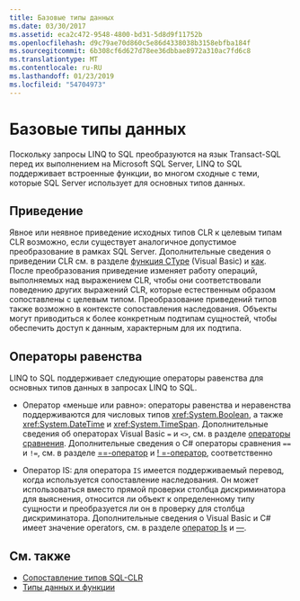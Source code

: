 ```yaml
---
title: Базовые типы данных
ms.date: 03/30/2017
ms.assetid: eca2c472-9548-4800-bd31-5d8d9f11752b
ms.openlocfilehash: d9c79ae70d860c5e86d4338038b3158ebfba184f
ms.sourcegitcommit: 6b308cf6d627d78ee36dbbae8972a310ac7fd6c8
ms.translationtype: MT
ms.contentlocale: ru-RU
ms.lasthandoff: 01/23/2019
ms.locfileid: "54704973"
---
```

# <a name="basic-data-types"></a>Базовые типы данных
Поскольку запросы LINQ to SQL преобразуются на язык Transact-SQL перед их выполнением на Microsoft SQL Server, LINQ to SQL поддерживает встроенные функции, во многом сходные с теми, которые SQL Server использует для основных типов данных.  
  
## <a name="casting"></a>Приведение  
 Явное или неявное приведение исходных типов CLR к целевым типам CLR возможно, если существует аналогичное допустимое преобразование в рамках SQL Server. Дополнительные сведения о приведении CLR см. в разделе [функция CType](~/docs/visual-basic/language-reference/functions/ctype-function.md) (Visual Basic) и [как](~/docs/csharp/language-reference/keywords/as.md). После преобразования приведение изменяет работу операций, выполняемых над выражением CLR, чтобы они соответствовали поведению других выражений CLR, которые естественным образом сопоставлены с целевым типом. Преобразование приведений типов также возможно в контексте сопоставления наследования. Объекты могут приводиться к более конкретным подтипам сущностей, чтобы обеспечить доступ к данным, характерным для их подтипа.  
  
## <a name="equality-operators"></a>Операторы равенства  
 LINQ to SQL поддерживает следующие операторы равенства для основных типов данных в запросах LINQ to SQL.  
  
-   Оператор «меньше или равно»: операторы равенства и неравенства поддерживаются для числовых типов <xref:System.Boolean>, а также <xref:System.DateTime> и <xref:System.TimeSpan>. Дополнительные сведения об операторах Visual Basic `=` и `<>`, см. в разделе [операторы сравнения](~/docs/visual-basic/language-reference/operators/comparison-operators.md). Дополнительные сведения о C# операторы сравнения `==` и `!=`, см. в разделе [==-оператор](~/docs/csharp/language-reference/operators/equality-comparison-operator.md) и [! =-оператор](~/docs/csharp/language-reference/operators/not-equal-operator.md), соответственно  
  
-   Оператор IS: для оператора `IS` имеется поддерживаемый перевод, когда используется сопоставление наследования. Он может использоваться вместо прямой проверки столбца дискриминатора для выяснения, относится ли объект к определенному типу сущности и преобразуется ли он в проверку для столбца дискриминатора. Дополнительные сведения о Visual Basic и C# имеет значение operators, см. в разделе [оператор Is](~/docs/visual-basic/language-reference/operators/is-operator.md) и [—](~/docs/csharp/language-reference/keywords/is.md).  
  
## <a name="see-also"></a>См. также
- [Сопоставление типов SQL-CLR](../../../../../../docs/framework/data/adonet/sql/linq/sql-clr-type-mapping.md)
- [Типы данных и функции](../../../../../../docs/framework/data/adonet/sql/linq/data-types-and-functions.md)
